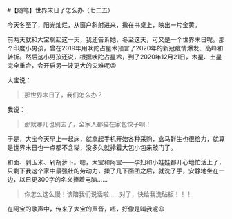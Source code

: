 #【随笔】世界末日了怎么办（七二五）

今天冬至了，阳光灿烂，从窗户斜射进来，撒在书桌上，映出一片金黄。

前两天就和大宝聊起这一天，我还告诉她，冬至这天，可又是一个世界末日呢。那个印度小男孩，曾在2019年用吠陀占星术预言了2020年的新冠疫情爆发、高峰和转折。然后这小男孩还说，根据吠陀占星术，到了2020年12月21日，木星、土星完全重合，会开启另一波更大的灾难呢😉

大宝说：

> 那世界末日了，我们怎么办？

我说：

> 那就哪儿也别去了，全家人都猫在家包饺子呗！

于是，大宝今天早上一起床，就拿起手机开始各种采购，盒马鲜生也很给力，就算是世界末日也一点都不含糊，没多久就拎着大包小包来敲门了。

和面、剥玉米、剁胡萝卜。嗯，大宝和阿宝——孕妇和小娃娃都开心地忙活上了，只剩下我这个家中最强壮的劳动力，揉了几下面团之后，就洗了手，安静地坐在一边，以日更300字的名义捧着电脑……

> 你怎么这么慢！该陪我们说话啦……对了，快给我洗砧板！！！

在阿宝的歌声中，传来了大宝的声音，唔，好像是叫我呢😉